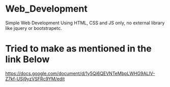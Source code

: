 # Web_Development
Simple Web Development Using HTML, CSS and JS only, no external library like jquery or bootstrapetc.

# Tried to make as mentioned in the link Below
https://docs.google.com/document/d/1y5Qi6QEVNTeMbpLWHG9ALIV-Z7kf-USj9yzVSFRc9YM/edit
